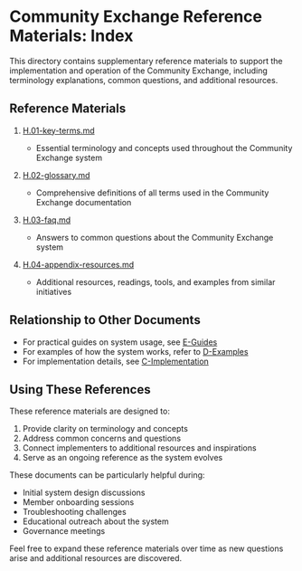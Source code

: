 # Community Exchange Reference Materials: Index

This directory contains supplementary reference materials to support the implementation and operation of the Community Exchange, including terminology explanations, common questions, and additional resources.

## Reference Materials

1. [H.01-key-terms.md](notes/ics/ccc/v0.2/H-Reference/H.01-key-terms.md)
   - Essential terminology and concepts used throughout the Community Exchange system

2. [H.02-glossary.md](notes/ics/ccc/v0.2/H-Reference/H.02-glossary.md)
   - Comprehensive definitions of all terms used in the Community Exchange documentation

3. [H.03-faq.md](notes/ics/ccc/v0.2/H-Reference/H.03-faq.md)
   - Answers to common questions about the Community Exchange system

4. [H.04-appendix-resources.md](notes/ics/ccc/v0.2/H-Reference/H.04-appendix-resources.md)
   - Additional resources, readings, tools, and examples from similar initiatives

## Relationship to Other Documents

- For practical guides on system usage, see [E-Guides](../E-Guides/E.00-guides.md)
- For examples of how the system works, refer to [D-Examples](../D-Examples/D.00-examples.md)
- For implementation details, see [C-Implementation](../C-Implementation/C.00-implementation.md)

## Using These References

These reference materials are designed to:
1. Provide clarity on terminology and concepts
2. Address common concerns and questions
3. Connect implementers to additional resources and inspirations
4. Serve as an ongoing reference as the system evolves

These documents can be particularly helpful during:
- Initial system design discussions
- Member onboarding sessions
- Troubleshooting challenges
- Educational outreach about the system
- Governance meetings

Feel free to expand these reference materials over time as new questions arise and additional resources are discovered.